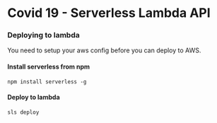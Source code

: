 # Covid 19 - Serverless Lambda API

### Deploying to lambda

You need to setup your aws config before you can deploy to AWS. 

#### Install serverless from npm

`npm install serverless -g`

#### Deploy to lambda

`sls deploy`
